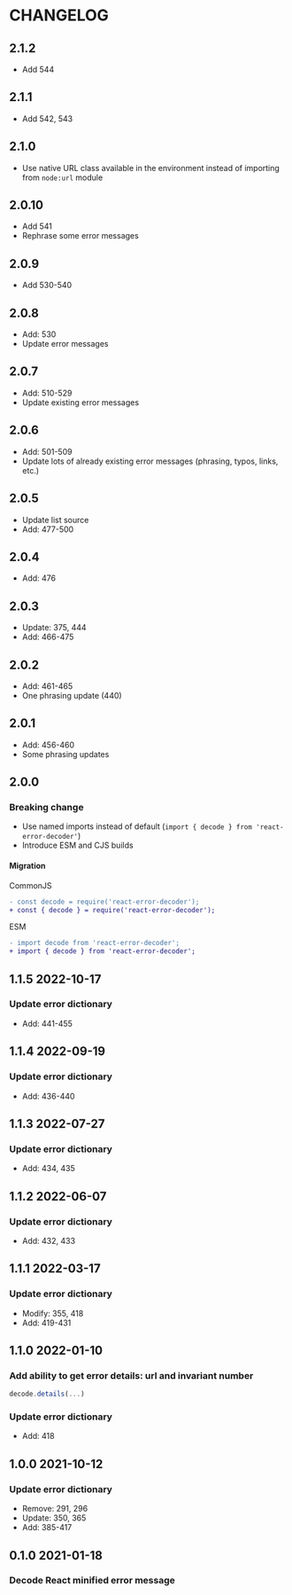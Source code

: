 # CHANGELOG

## 2.1.2

- Add 544

## 2.1.1

- Add 542, 543

## 2.1.0

- Use native URL class available in the environment instead of importing from `node:url` module

## 2.0.10

- Add 541
- Rephrase some error messages

## 2.0.9

- Add 530-540

## 2.0.8

- Add: 530
- Update error messages

## 2.0.7

- Add: 510-529
- Update existing error messages

## 2.0.6

- Add: 501-509
- Update lots of already existing error messages (phrasing, typos, links, etc.)

## 2.0.5

- Update list source
- Add: 477-500

## 2.0.4

- Add: 476

## 2.0.3

- Update: 375, 444
- Add: 466-475

## 2.0.2

- Add: 461-465
- One phrasing update (440)

## 2.0.1

- Add: 456-460
- Some phrasing updates

## 2.0.0

### Breaking change

- Use named imports instead of default (`import { decode } from 'react-error-decoder'`)
- Introduce ESM and CJS builds

#### Migration

CommonJS

```diff
- const decode = require('react-error-decoder');
+ const { decode } = require('react-error-decoder');
```

ESM

```diff
- import decode from 'react-error-decoder';
+ import { decode } from 'react-error-decoder';
```

## 1.1.5 2022-10-17

### Update error dictionary

- Add: 441-455

## 1.1.4 2022-09-19

### Update error dictionary

- Add: 436-440

## 1.1.3 2022-07-27

### Update error dictionary

- Add: 434, 435

## 1.1.2 2022-06-07

### Update error dictionary

- Add: 432, 433

## 1.1.1 2022-03-17

### Update error dictionary

- Modify: 355, 418
- Add: 419-431

## 1.1.0 2022-01-10

### Add ability to get error details: url and invariant number

```js
decode.details(...)
```

### Update error dictionary

- Add: 418

## 1.0.0 2021-10-12

### Update error dictionary

- Remove: 291, 296
- Update: 350, 365
- Add: 385-417

## 0.1.0 2021-01-18

### Decode React minified error message
